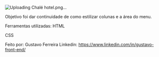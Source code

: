 
![Uploading Chalé hotel.png…]()

Objetivo foi dar continuidade de como estilizar colunas e a área do menu.

Ferramentas utilizadas:
HTML

CSS

Feito por:
Gustavo Ferreira
Linkedin: https://www.linkedin.com/in/gustavo-front-end/
